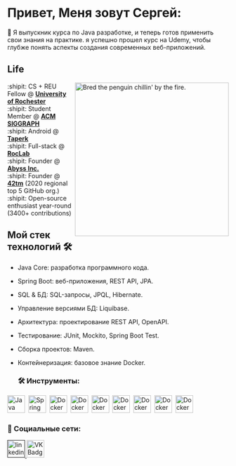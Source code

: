# Привет, Меня зовут Сергей:

🚀 Я выпускник курса по Java разработке, и теперь готов применить свои знания на практике. 
я успешно прошел курс на Udemy, чтобы глубже понять аспекты создания современных веб-приложений. 

## Life

<img align="right" alt="Bred the penguin chillin' by the fire." width="350" src="img/Fire.gif" />

:shipit: CS + REU Fellow @ [**University of Rochester**][ur]  
:shipit: Student Member @ [**ACM SIGGRAPH**][siggraph]  
:shipit: Android @ [**Taperk**][taperk]  
:shipit: Full-stack @ [**RocLab**][roclab]  
:shipit: Founder @ [**Abyss Inc.**][abyss]  
:shipit: Founder @ [**42tm**][42tm] (2020 regional top 5 GitHub org.)  
:shipit: Open-source enthusiast year-round (3400+ contributions)

[42tm]: https://github.com/42tm
[abyss]: https://github.com/abyss-inc
[ur]: https://rochester.edu
[siggraph]: https://siggraph.org
[taperk]: https://taperk.com
[roclab]: https://roclab.io

## Мой стек технологий 🛠️

- Java Core: разработка программного кода.
- Spring Boot: веб-приложения, REST API, JPA.
- SQL & БД: SQL-запросы, JPQL, Hibernate.
- Управление версиями БД: Liquibase.
- Архитектура: проектирование REST API, OpenAPI.
- Тестирование: JUnit, Mockito, Spring Boot Test.
- Сборка проектов: Maven.
- Контейнеризация: базовое знание Docker.

  ### 🛠 Инструменты:

<div>
  <img src="https://cdn.jsdelivr.net/gh/devicons/devicon/icons/java/java-original-wordmark.svg" title="Java" alt="Java" width="40" height="40"/>&nbsp;   
  <img src="https://cdn.jsdelivr.net/gh/devicons/devicon/icons/spring/spring-original-wordmark.svg" title="Spring Framework" alt="Spring Framework" width="40" height="40"/>&nbsp;       
  <img src="https://cdn.jsdelivr.net/gh/devicons/devicon/icons/postgresql/postgresql-original-wordmark.svg" title="Docker" alt="Docker" width="40" height="40"/>&nbsp;
  <img src="https://cdn.jsdelivr.net/gh/devicons/devicon/icons/git/git-original-wordmark.svg" title="Docker" alt="Docker" width="40" height="40"/>&nbsp;
  <img src="https://cdn.jsdelivr.net/gh/devicons/devicon/icons/docker/docker-original.svg"  title="Docker" alt="Docker" width="40" height="40"/>&nbsp;
  <img src="https://cdn.jsdelivr.net/gh/devicons/devicon/icons/docker/docker-original.svg"  title="Docker" alt="Docker" width="40" height="40"/>&nbsp;
  <img src="https://cdn.jsdelivr.net/gh/devicons/devicon/icons/docker/docker-original.svg"  title="Docker" alt="Docker" width="40" height="40"/>&nbsp;
  <img src="https://cdn.jsdelivr.net/gh/devicons/devicon/icons/docker/docker-original.svg"  title="Docker" alt="Docker" width="40" height="40"/>&nbsp;
  <img src="https://cdn.jsdelivr.net/gh/devicons/devicon/icons/docker/docker-original.svg"  title="Docker" alt="Docker" width="40" height="40"/>&nbsp;      
</div>

### 🤝 Социальные сети:

  <div id="badges">
    <a href="" target="_blank">
      <img src="https://cdn-icons-png.flaticon.com/512/2504/2504799.png" width="40" height="40" alt="linkedin" />
    </a>
    <a href=https://vk.com/id182037056 target="_blank">
      <img src="https://cdn-icons-png.flaticon.com/512/145/145813.png" width="40" height="40" alt="VK Badge"/>
    </a>
  </div>



